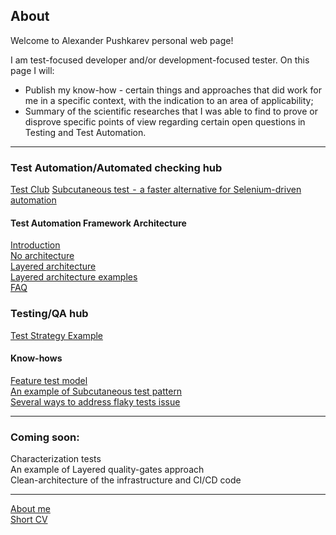 ## About

Welcome to Alexander Pushkarev personal web page!

I am test-focused developer and/or development-focused tester. On this page I will:

  * Publish my know-how - certain things and approaches that did work for me in a specific context, with the indication to an area of applicability;
  * Summary of the scientific researches that I was able to find to prove or disprove specific points of view regarding certain open questions in Testing and Test Automation.

<hr>

### Test Automation/Automated checking hub

[Test Club](https://senpay.github.io/ta/testclub)
[Subcutaneous test  -  a faster alternative for Selenium-driven automation](https://medium.com/@alexspush/an-alternative-to-ubiquitous-ui-level-checking-subcutaneous-tests-8d29e8883fc2)

#### Test Automation Framework Architecture

[Introduction](https://senpay.github.io/ta/taf/taf_intro)  
[No architecture](https://senpay.github.io/ta/taf/taf_no_architecture)  
[Layered architecture](https://senpay.github.io/ta/taf/taf_layered)  
[Layered architecture examples](http://aqaguy.blogspot.com/p/blog-page_26.html)  
[FAQ](https://senpay.github.io/ta/taf/taf_faq)  

### Testing/QA hub  
[Test Strategy Example](https://senpay.github.io/testing/test_strategy/test_strategy_example)  


#### Know-hows
[Feature test model](https://senpay.github.io/ta/ftm/feature_tests)  
[An example of Subcutaneous test pattern](http://aqaguy.blogspot.com/2019/10/getting-most-of-you-automated-checks.html)  
[Several ways to address flaky tests issue](https://senpay.github.io/ta/know-hows/flaky_tests_fix)

<hr>

### Coming soon:
Characterization tests  
An example of Layered quality-gates approach  
Clean-architecture of the infrastructure and CI/CD code  

<hr>


[About me](https://senpay.github.io/cv)  
[Short CV](https://senpay.github.io/cv_minimalistic)  
